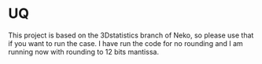 # UQ
This project is based on the 3Dstatistics branch of Neko, so please use that if you want to run the case.
I have run the code for no rounding and I am running now with rounding to 12 bits mantissa.
